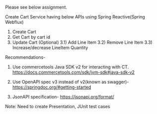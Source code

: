 Please see below assignment.

Create Cart Service having below APIs using Spring Reactive(Spring Webflux)
1) Create Cart
2) Get Cart by cart id
3) Update Cart (Optional)
     3.1) Add Line Item
     3.2) Remove Line Item
     3.3) Increase/decrease LineItem Quantity

Recommendations- 
1. Use commercetools Java SDK v2 for interacting with CT. https://docs.commercetools.com/sdk/jvm-sdk#java-sdk-v2
                                     
2. Use OpenAPI spec v3 instead of v2(known as swagger)- https://springdoc.org/#getting-started 
                                   
3. JsonAPI specification- https://jsonapi.org/format/                                  

Note: Need to create Presentation, JUnit test cases
